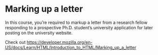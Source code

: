 # Marking up a letter

In this course, you’re required to markup a letter from a research fellow responding to a prospective Ph.D. student’s university application for later posting on the university website.

Check out https://developer.mozilla.org/en-US/docs/Learn/HTML/Introduction_to_HTML/Marking_up_a_letter
